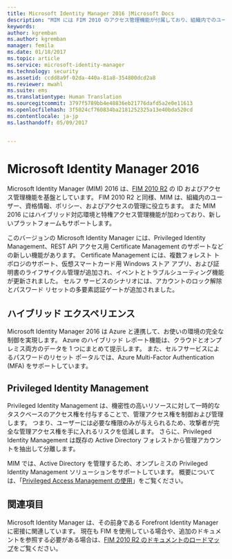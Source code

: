 ```yaml
---
title: Microsoft Identity Manager 2016 |Microsoft Docs
description: "MIM には FIM 2010 のアクセス管理機能が付属しており、組織内でのユーザー、資格情報、ポリシー、アクセスを管理するのに役立ちます。"
keywords: 
author: kgremban
ms.author: kgremban
manager: femila
ms.date: 01/18/2017
ms.topic: article
ms.service: microsoft-identity-manager
ms.technology: security
ms.assetid: ccdd8a9f-02da-440a-81a8-354800dcd2a8
ms.reviewer: mwahl
ms.suite: ems
ms.translationtype: Human Translation
ms.sourcegitcommit: 3797f5789bb4e48836eb21776dafd5a2e0e11613
ms.openlocfilehash: 3f5024cf760834ba2181252325a13e40bda520cd
ms.contentlocale: ja-jp
ms.lasthandoff: 05/09/2017


---
```


# <a name="microsoft-identity-manager-2016"></a>Microsoft Identity Manager 2016
Microsoft Identity Manager (MIM) 2016 は、[FIM 2010 R2](https://technet.microsoft.com/library/jj133885.aspx) の ID およびアクセス管理機能を基盤としています。 FIM 2010 R2 と同様、MIM は、組織内のユーザー、資格情報、ポリシー、およびアクセスの管理に役立ちます。  また MIM 2016 にはハイブリッド対応環境と特権アクセス管理機能が加わっており、新しいプラットフォームもサポートします。

このバージョンの Microsoft Identity Manager には、Privileged Identity Management、REST API アクセス用 Certificate Management のサポートなどの新しい機能があります。 Certificate Management には、複数フォレスト トポロジのサポート、仮想スマートカード用 Windows ストア アプリ、および証明書のライフサイクル管理が追加され、イベントとトラブルシューティング機能が更新されました。 セルフ サービスのシナリオには、アカウントのロック解除とパスワード リセットの多要素認証ゲートが追加されました。

## <a name="hybrid-experience"></a>ハイブリッド エクスペリエンス
Microsoft Identity Manager 2016 は Azure と連携して、お使いの環境の完全な制御を実現します。 Azure のハイブリッド レポート機能は、クラウドとオンプレミス両方のデータを 1 つにまとめて提示します。 また、セルフサービスによるパスワードのリセット ポータルでは、Azure Multi-Factor Authentication (MFA) をサポートしています。

## <a name="privileged-identity-management"></a>Privileged Identity Management
Privileged Identity Management は、機密性の高いリソースに対して一時的なタスクベースのアクセス権を付与することで、管理アクセス権を制御および管理します。 つまり、ユーザーには必要な権限のみが与えられるため、攻撃者が完全な管理アクセス権を手に入れるリスクを低減します。 さらに、Privileged Identity Management は既存の Active Directory フォレストから管理アカウントを抽出して分離します。

MIM では、Active Directory を管理するため、オンプレミスの Privileged Identity Management ソリューションをサポートしています。 概要については、「[Privileged Access Management の使用](./pam/privileged-identity-management-for-active-directory-domain-services.md)」をご覧ください。

## <a name="related-topics"></a>関連項目
Microsoft Identity Manager は、その前身である Forefront Identity Manager に密接に関連しています。 現在も FIM を使用している場合や、追加のドキュメントを参照する必要がある場合は、[FIM 2010 R2 のドキュメントのロードマップ](https://technet.microsoft.com/library/jj133885.aspx)をご覧ください。

